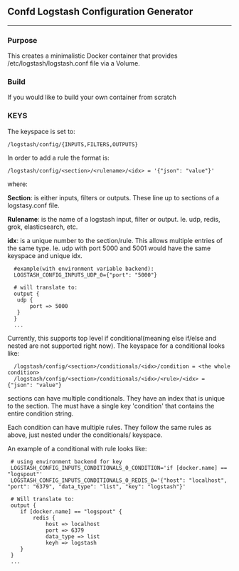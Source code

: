## Confd Logstash Configuration Generator

---

### Purpose
This creates a minimalistic Docker container that provides /etc/logstash/logstash.conf file via a Volume.

### Build

If you would like to build your own container from scratch


### KEYS

The keyspace is set to:

```
/logstash/config/{INPUTS,FILTERS,OUTPUTS}
```

In order to add a rule the format is:


```
/logstash/config/<section>/<rulename>/<idx> = '{"json": "value"}'

```
where:

**Section**: is either inputs, filters or outputs. These line up to sections of a logstasy.conf file.

**Rulename**: is the name of a logstash input, filter or output. Ie. udp, redis, grok, elasticsearch, etc.

**idx**: is a unique number to the section/rule. This allows multiple entries of the same type. Ie. udp with port 5000 and 5001 would have the same keyspace and unique idx. 


```
  #example(with environment variable backend): 
  LOGSTASH_CONFIG_INPUTS_UDP_0={"port": "5000"}

  # will translate to:
  output {
   udp {
       port => 5000
   }
  }
  ...
```

Currently, this supports top level if conditional(meaning else if/else and nested are not supported right now). The keyspace for a conditional looks like:

```
  /logstash/config/<section>/conditionals/<idx>/condition = <the whole condition>
  /logstash/config/<section>/conditionals/<idx>/<rule>/<idx> = {"json": "value"}
```

sections can have multiple conditionals. They have an index that is unique to the section. The must have a single key 'condition' that contains the entire condition string.

Each condition can have multiple rules. They follow the same rules as above, just nested under the conditionals/<idx> keyspace.


An example of a conditional with rule looks like:

```
 # using environment backend for key
 LOGSTASH_CONFIG_INPUTS_CONDITIONALS_0_CONDITION='if [docker.name] == "logspout"'
 LOGSTASH_CONFIG_INPUTS_CONDITIONALS_0_REDIS_0='{"host": "localhost", "port": "6379", "data_type": "list", "key": "logstash"}'
 
 # Will translate to:
 output {
 	if [docker.name] == "logspout" {
 		redis {
 		    host => localhost
 		    port => 6379
 		    data_type => list
 		    keyh => logstash
 	}
 }
 ...
```




